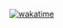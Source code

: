 [![wakatime](https://wakatime.com/badge/user/2757f0f2-c344-4d0a-bfc2-16ce09985dac/project/a2300479-1676-4930-8bad-ce16e1e6d260.svg)](https://wakatime.com/badge/user/2757f0f2-c344-4d0a-bfc2-16ce09985dac/project/a2300479-1676-4930-8bad-ce16e1e6d260)
